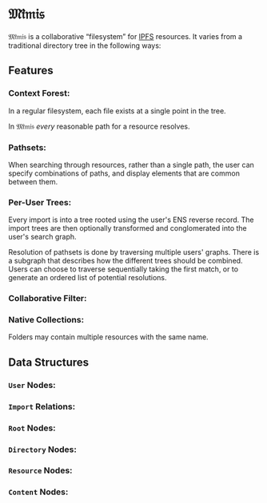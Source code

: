 # 𝔐𝔦̈𝔪𝔦𝔰

𝔐𝔦̈𝔪𝔦𝔰 is a collaborative “filesystem” for [IPFS](//ipfs.io) resources. It varies from a traditional directory tree in the following ways:

## Features

### **Context Forest:**

In a regular filesystem, each file exists at a single point in the tree. 

In 𝔐𝔦̈𝔪𝔦𝔰 *every* reasonable path for a resource resolves.

### **Pathsets:**

When searching through resources, rather than a single path, the user can specify combinations of paths, and display elements that are common between them.

### **Per-User Trees:**

Every import is into a tree rooted using the user's ENS reverse record. The import trees are then optionally transformed and conglomerated into the user's search graph.

Resolution of pathsets is done by traversing multiple users' graphs. There is a subgraph that describes how the different trees should be combined. Users can choose to traverse sequentially taking the first match, or to generate an ordered list of potential resolutions.

### **Collaborative Filter:**



### **Native Collections:**

Folders may contain multiple resources with the same name.

## Data Structures

### **`User` Nodes:**
### **`Import` Relations:**
### **`Root` Nodes:**
### **`Directory` Nodes:**
### **`Resource` Nodes:**
### **`Content` Nodes:**
